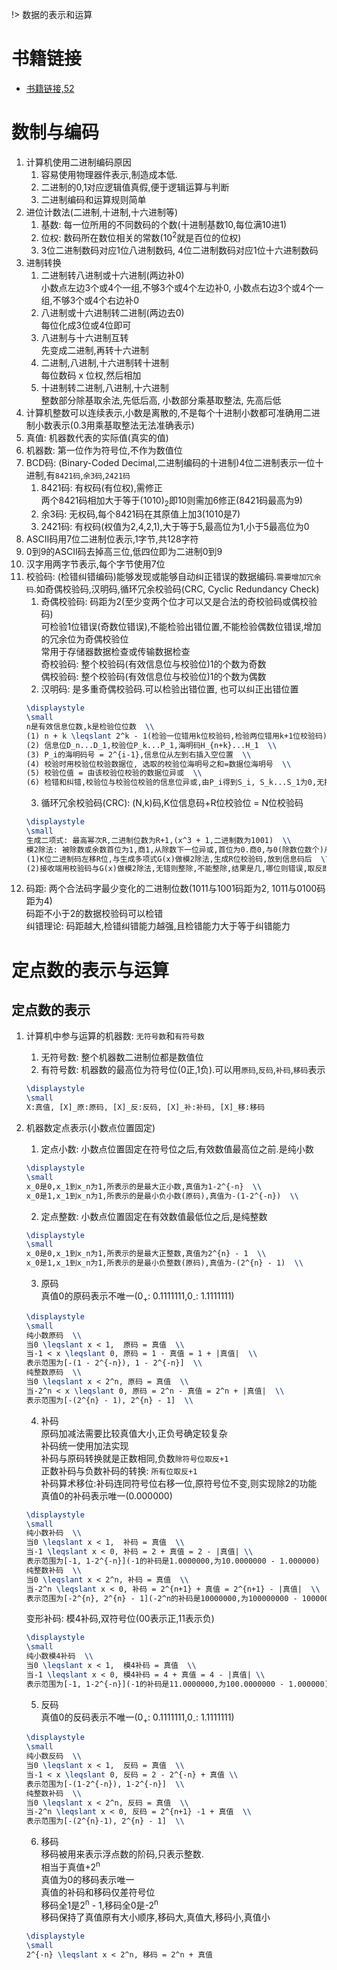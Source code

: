 !> 数据的表示和运算

# 书籍链接
* [书籍链接,52](file:///media/deepin/670B-1B04/%E5%B8%B8%E7%94%A8%E8%BD%AF%E4%BB%B6/%E7%B3%BB%E7%BB%9F%E8%BD%AF%E4%BB%B6/%E7%AC%94%E8%AE%B0/%E8%AF%BE%E7%A8%8B/2021%E7%8E%8B%E9%81%93%E8%AE%A1%E7%AE%97%E6%9C%BA%E7%BB%84%E6%88%90%E5%8E%9F%E7%90%86.pdf)

# 数制与编码
1. 计算机使用二进制编码原因
    1. 容易使用物理器件表示,制造成本低.
    2. 二进制的0,1对应逻辑值真假,便于逻辑运算与判断
    3. 二进制编码和运算规则简单
2. 进位计数法(二进制,十进制,十六进制等)
    1. 基数: 每一位所用的不同数码的个数(十进制基数10,每位满10进1)
    2. 位权: 数码所在数位相关的常数(10<sup>2</sup>就是百位的位权)
    3. 3位二进制数码对应1位八进制数码, 4位二进制数码对应1位十六进制数码
3. 进制转换
    1. 二进制转八进制或十六进制(两边补0)  
        小数点左边3个或4个一组,不够3个或4个左边补0, 小数点右边3个或4个一组,不够3个或4个右边补0  
    2. 八进制或十六进制转二进制(两边去0)  
        每位化成3位或4位即可  
    3. 八进制与十六进制互转  
        先变成二进制,再转十六进制  
    4. 二进制,八进制,十六进制转十进制  
        每位数码 x 位权,然后相加  
    5. 十进制转二进制,八进制,十六进制  
        整数部分除基取余法,先低后高, 小数部分乘基取整法, 先高后低  
4. 计算机整数可以连续表示,小数是离散的,不是每个十进制小数都可准确用二进制小数表示(0.3用乘基取整法无法准确表示)
5. 真值: 机器数代表的实际值(真实的值)
6. 机器数: 第一位作为符号位,不作为数值位
7. BCD码: (Binary-Coded Decimal,二进制编码的十进制)4位二进制表示一位十进制,有`8421码`,`余3码`,`2421码`  
    1. 8421码: 有权码(有位权),需修正  
        两个8421码相加大于等于(1010)<sub>2</sub>即10则需加6修正(8421码最高为9)  
    2. 余3码: 无权码,每个8421码在其原值上加3(1010是7)
    3. 2421码: 有权码(权值为2,4,2,1),大于等于5,最高位为1,小于5最高位为0  
8. ASCII码用7位二进制位表示,1字节,共128字符
9. 0到9的ASCII码去掉高三位,低四位即为二进制0到9
10. 汉字用两字节表示,每个字节使用7位
11. 校验码: (检错纠错编码)能够发现或能够自动纠正错误的数据编码.`需要增加冗余码`.如奇偶校验码,汉明码,循环冗余校验码(CRC, Cyclic Redundancy Check)
    1. 奇偶校验码: 码距为2(至少变两个位才可以又是合法的奇校验码或偶校验码)  
        可检验1位错误(奇数位错误),不能检验出错位置,不能检验偶数位错误,增加的冗余位为奇偶校验位  
        常用于存储器数据检查或传输数据检查  
        奇校验码: 整个校验码(有效信息位与校验位)1的个数为奇数  
        偶校验码: 整个校验码(有效信息位与校验位)1的个数为偶数  
    2. 汉明码: 是多重奇偶校验码.可以检验出错位置, 也可以纠正出错位置  
    ```tex
    \displaystyle
    \small
    n是有效信息位数,k是检验位位数  \\
    (1) n + k \leqslant 2^k - 1(检验一位错用k位校验码,检验两位错用k+1位校验码)  \\
    (2) 信息位D_n...D_1,校验位P_k...P_1,海明码H_{n+k}...H_1  \\
    (3) P_i的海明码号 = 2^{i-1},信息位从左到右插入空位置  \\
    (4) 校验时用校验位校验数据位, 选取的校验位海明号之和=数据位海明号  \\
    (5) 校验位值 = 由该校验位校验的数据位异或  \\ 
    (6) 检错和纠错,校验位与校验位校验的信息位异或,由P_i得到S_i, S_k...S_1为0,无措,不为0,是几则第几位出错,直接取反  \\
    ```
    3. 循环冗余校验码(CRC): (N,k)码,K位信息码+R位校验位 = N位校验码  
    ```tex
    \displaystyle
    \small
    生成二项式: 最高幂次R,二进制位数为R+1,(x^3 + 1,二进制数为1001)  \\
    模2除法: 被除数或余数首位为1,商1,从除数下一位异或,首位为0.商0,与0(除数位数个)从除数下一位异或.得到余数位数为除数位数-1  \\
    (1)K位二进制码左移R位,与生成多项式G(x)做模2除法,生成R位校验码,放到信息码后  \\
    (2)接收端用校验码与G(x)做模2除法,无错则整除,不能整除,结果是几,哪位则错误,取反即可  \\
    ```
12. 码距: 两个合法码字最少变化的二进制位数(1011与1001码距为2, 1011与0100码距为4)  
    码距不小于2的数据校验码可以检错  
    纠错理论: 码距越大,检错纠错能力越强,且检错能力大于等于纠错能力

# 定点数的表示与运算
## 定点数的表示
1. 计算机中参与运算的机器数: `无符号数`和`有符号数`
    1. 无符号数: 整个机器数二进制位都是数值位
    2. 有符号数: 机器数的最高位为符号位(0正,1负).可以用`原码`,`反码`,`补码`,`移码`表示  
    ```tex
    \displaystyle
    \small
    X:真值, [X]_原:原码, [X]_反:反码, [X]_补:补码, [X]_移:移码
    ```
2. 机器数定点表示(小数点位置固定)
    1. 定点小数: 小数点位置固定在符号位之后,有效数值最高位之前.是纯小数  
    ```tex
    \displaystyle
    \small
    x_0是0,x_1到x_n为1,所表示的是最大正小数,真值为1-2^{-n}  \\
    x_0是1,x_1到x_n为1,所表示的是最小负小数(原码),真值为-(1-2^{-n})  \\
    ```

    2. 定点整数: 小数点位置固定在有效数值最低位之后,是纯整数
    ```tex
    \displaystyle
    \small
    x_0是0,x_1到x_n为1,所表示的是最大正整数,真值为2^{n} - 1  \\
    x_0是1,x_1到x_n为1,所表示的是最小负整数(原码),真值为-(2^{n} - 1)  \\
    ```
    3. 原码  
    真值0的原码表示不唯一(0<sub>+</sub>: 0.1111111,0<sub>-</sub>: 1.1111111)  
    ```tex
    \displaystyle
    \small
    纯小数原码  \\
    当0 \leqslant x < 1,  原码 = 真值  \\
    当-1 < x \leqslant 0, 原码 = 1 - 真值 = 1 + |真值|  \\
    表示范围为[-(1 - 2^{-n}), 1 - 2^{-n}]  \\
    纯整数原码  \\
    当0 \leqslant x < 2^n, 原码 = 真值  \\
    当-2^n < x \leqslant 0, 原码 = 2^n - 真值 = 2^n + |真值|  \\
    表示范围为[-(2^{n} - 1), 2^{n} - 1]  \\
    ```
    4. 补码  
    原码加减法需要比较真值大小,正负号确定较复杂  
    补码统一使用加法实现  
    补码与原码转换就是正数相同,负数`除符号位取反+1`  
    正数补码与负数补码的转换: `所有位取反+1`  
    补码算术移位:补码连同符号位右移一位,原符号位不变,则实现除2的功能  
    真值0的补码表示唯一(0.000000)
    ```tex
    \displaystyle
    \small
    纯小数补码  \\
    当0 \leqslant x < 1,  补码 = 真值  \\
    当-1 \leqslant x < 0, 补码 = 2 + 真值 = 2 - |真值| \\
    表示范围为[-1, 1-2^{-n}](-1的补码是1.0000000,为10.0000000 - 1.000000)  \\
    纯整数补码  \\
    当0 \leqslant x < 2^n, 补码 = 真值  \\
    当-2^n \leqslant x < 0, 补码 = 2^{n+1} + 真值 = 2^{n+1} - |真值|  \\
    表示范围为[-2^{n}, 2^{n} - 1](-2^n的补码是10000000,为100000000 - 1000000)  \\
    ```  
    变形补码: 模4补码,双符号位(00表示正,11表示负)  
    ```tex
    \displaystyle
    \small
    纯小数模4补码  \\
    当0 \leqslant x < 1,  模4补码 = 真值  \\
    当-1 \leqslant x < 0, 模4补码 = 4 + 真值 = 4 - |真值| \\
    表示范围为[-1, 1-2^{-n}](-1的补码是11.0000000,为100.0000000 - 1.000000)  \\
    ```
    5. 反码  
    真值0的反码表示不唯一(0<sub>+</sub>: 0.1111111,0<sub>-</sub>: 1.1111111)  
    ```tex
    \displaystyle
    \small
    纯小数反码  \\
    当0 \leqslant x < 1,  反码 = 真值  \\
    当-1 < x \leqslant 0, 反码 = 2 - 2^{-n} + 真值 \\
    表示范围为[-(1-2^{-n}), 1-2^{-n}]  \\
    纯整数补码  \\
    当0 \leqslant x < 2^n, 反码 = 真值  \\
    当-2^n \leqslant x < 0, 反码 = 2^{n+1} -1 + 真值  \\
    表示范围为[-(2^{n}-1), 2^{n} - 1]  \\
    ```  
    6. 移码  
    移码被用来表示浮点数的阶码,只表示整数.  
    相当于真值+2<sup>n</sup>  
    真值为0的移码表示唯一  
    真值的补码和移码仅差符号位  
    移码全1是2<sup>n</sup> - 1,移码全0是-2<sup>n</sup>  
    移码保持了真值原有大小顺序,移码大,真值大,移码小,真值小  
    ```tex
    \displaystyle
    \small
    2^{-n} \leqslant x < 2^n, 移码 = 2^n + 真值
    ```